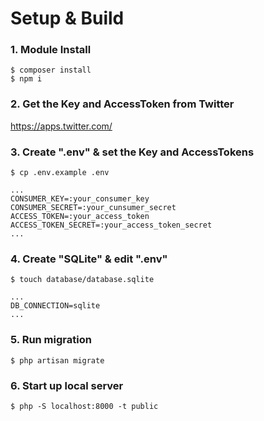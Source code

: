 # Setup & Build

### 1. Module Install

```
$ composer install
$ npm i
```

### 2. Get the Key and AccessToken from Twitter

https://apps.twitter.com/

### 3. Create ".env" & set the Key and AccessTokens

```
$ cp .env.example .env
```

```
...
CONSUMER_KEY=:your_consumer_key
CONSUMER_SECRET=:your_cunsumer_secret
ACCESS_TOKEN=:your_access_token
ACCESS_TOKEN_SECRET=:your_access_token_secret
...
```

### 4. Create "SQLite" & edit ".env"

```
$ touch database/database.sqlite
```

```
...
DB_CONNECTION=sqlite
...
```

### 5. Run migration

```
$ php artisan migrate
```

### 6. Start up local server

```
$ php -S localhost:8000 -t public

```